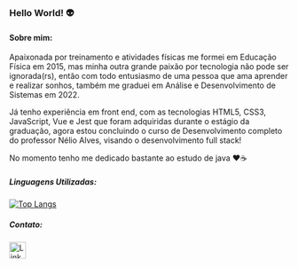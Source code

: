 ### Hello World! :alien:
    
#### Sobre mim:

Apaixonada por treinamento e atividades físicas me formei em Educação Física em 2015, mas minha outra grande paixão por tecnologia não pode ser ignorada(rs), então com todo entusiasmo de uma pessoa que ama aprender e realizar sonhos, também me graduei em Análise e Desenvolvimento de Sistemas em 2022.


Já tenho experiência em front end, com as tecnologias HTML5, CSS3, JavaScript, Vue e Jest que foram adquiridas durante o estágio da graduação, agora estou concluindo o curso de Desenvolvimento completo do professor Nélio Alves, visando o desenvolvimento full stack! 

No momento tenho me dedicado bastante ao estudo de java :hearts::coffee: 

##### Linguagens Utilizadas:

[![Top Langs](https://github-readme-stats.vercel.app/api/top-langs/?username=lucimararocha872&layout=compact)](https://github.com/anuraghazra/github-readme-stats)

##### Contato:

[<img src='https://img.shields.io/badge/LinkedIn-0077B5?style=for-the-badge&logo=linkedin&logoColor=white' alt='Linkedin' height='30'>](https://www.linkedin.com/in/lucimararocha872/)

<!--
**Lucimararocha872/Lucimararocha872** is a ✨ _special_ ✨ repository because its `README.md` (this file) appears on your GitHub profile.

Here are some ideas to get you started:

- 🔭 I’m currently working on ...
- 🌱 I’m currently learning ...
- 👯 I’m looking to collaborate on ...
- 🤔 I’m looking for help with ...
- 💬 Ask me about ...
- 📫 How to reach me: ...      
- 😄 Pronouns: ...
- ⚡ Fun fact: ...
-->
